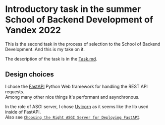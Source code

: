 # Introductory task in the summer School of Backend Development of Yandex 2022

This is the second task in the process of selection to the School of Backend Development.
And this is my take on it.

The description of the task is in the [Task.md](Task.md).

## Design choices

I chose the [FastAPI](https://fastapi.tiangolo.com/) Python Web framework for handling the REST API requests.  
Among<!-- us ඞඞඞඞඞඞඞඞඞඞඞඞඞඞඞඞඞඞඞඞ why are you reading this? render the page, it's more beautiful -->
many other nice things it's performant and asynchronous.

In the role of ASGI server, I chose [Uvicorn](https://www.uvicorn.org/) as it seems like the lib used inside of FastAPI.  
Also see [`Choosing the Right ASGI Server for Deploying FastAPI`](https://github.com/tiangolo/fastapi/issues/2062).
